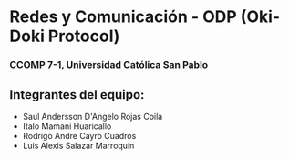 # Redes y Comunicación - ODP (Oki-Doki Protocol)

### CCOMP 7-1, Universidad Católica San Pablo

## Integrantes del equipo:
- Saul Andersson D'Angelo Rojas Coila
- Italo Mamani Huaricallo
- Rodrigo Andre Cayro Cuadros
- Luis Alexis Salazar Marroquin
